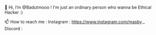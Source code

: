 👋 Hi, I’m @Badutmooo !
I'm just an ordinary person who wanna be Ethical Hacker :)

📫 How to reach me :
Instagram : https://www.instagram.com/masby._
Discord   : 

<!---
Badutmooo/Badutmooo is a ✨ special ✨ repository because its `README.md` (this file) appears on your GitHub profile.
You can click the Preview link to take a look at your changes.
--->
